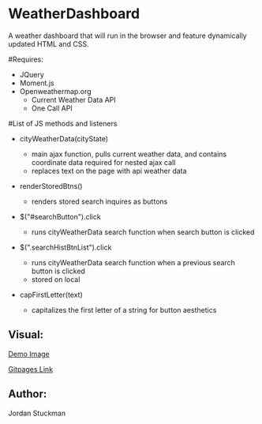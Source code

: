 # WeatherDashboard
A weather dashboard that will run in the browser and feature dynamically updated HTML and CSS.

#Requires:
* JQuery
* Moment.js
* Openweathermap.org 
    * Current Weather Data API
    * One Call API 


#List of JS methods and listeners

* cityWeatherData(cityState)
  * main ajax function, pulls current weather data, and contains coordinate data required for nested ajax call
  * replaces text on the page with api weather data

* renderStoredBtns()
  *  renders stored search inquires as buttons

* $("#searchButton").click
  * runs cityWeatherData search function when search button is clicked

* $(".searchHistBtnList").click
  * runs cityWeatherData search function when a previous search button is clicked
  * stored on local

* capFirstLetter(text)
  * capitalizes the first letter of a string for button aesthetics 


## Visual:

[Demo Image](./images/weatherDash.JPG)

[Gitpages Link](https://jordanks93.github.io/WeatherDashboard/)

## Author: 
Jordan Stuckman
